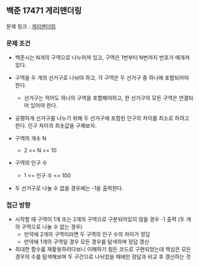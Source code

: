 ## 백준 17471 게리맨더링

문제 링크 : [게리맨더링](https://www.acmicpc.net/problem/17471)

### 문제 조건

- 백준시는 N개의 구역으로 나누어져 있고, 구역은 1번부터 N번까지 번호가 매개져 있다.
- 구역을 두 개의 선거구로 나눠야 하고, 각 구역은 두 선거구 중 하나에 포함되어야 한다.
    - 선거구는 적어도 하나의 구역을 포함해야하고, 한 선거구의 모든 구역은 연결되어 있어야 한다.
- 공평하게 선거구를 나누기 위해 두 선거구에 포함된 인구의 차이를 최소로 하려고 한다. 인구 차이의 최솟값을 구해보자.

- 구역의 개수 N
    - 2 <= N <= 10
- 구역의 인구 수
    - 1 <= 인구 수 <= 100
- 두 선거구로 나눌 수 없을 경우에는 -1을 출력한다.

### 접근 방향
- 시작할 때 구역이 1개 또는 2개의 구역으로 구분되어있지 않을 경우 -1 출력 (두 개의 구역으로 나눌 수 없는 경우)
  - 만약에 2개의 구역이라면 두 구역의 인구 수의 차이가 정답
  - 만약에 1개의 구역일 경우 모든 경우를 탐색하며 정답 갱신
- 최대한 함수를 재활용하려다보니 이해하기 힘든 코드로 구현되었는데 핵심은 모든 경우의 수를 탐색해보며 두 구간으로 나뉘었을 때에만 정답과 비교 후 갱신하는 것
